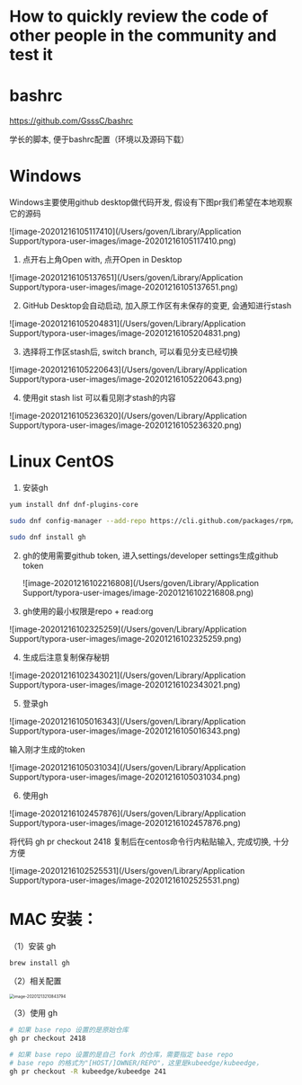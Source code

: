 # How to quickly review the code of other people in the community and test it



# bashrc

https://github.com/GsssC/bashrc

学长的脚本, 便于bashrc配置（环境以及源码下载）



# Windows

Windows主要使用github desktop做代码开发, 假设有下图pr我们希望在本地观察它的源码

![image-20201216105117410](/Users/goven/Library/Application Support/typora-user-images/image-20201216105117410.png)

1. 点开右上角Open with, 点开Open in Desktop

![image-20201216105137651](/Users/goven/Library/Application Support/typora-user-images/image-20201216105137651.png)

2. GitHub Desktop会自动启动, 加入原工作区有未保存的变更, 会通知进行stash

![image-20201216105204831](/Users/goven/Library/Application Support/typora-user-images/image-20201216105204831.png)

3. 选择将工作区stash后, switch branch, 可以看见分支已经切换 

![image-20201216105220643](/Users/goven/Library/Application Support/typora-user-images/image-20201216105220643.png)

4. 使用git stash list 可以看见刚才stash的内容

![image-20201216105236320](/Users/goven/Library/Application Support/typora-user-images/image-20201216105236320.png)







# Linux CentOS

 

1. 安装gh

```bash
yum install dnf dnf-plugins-core

sudo dnf config-manager --add-repo https://cli.github.com/packages/rpm/gh-cli.repo

sudo dnf install gh 
```

2. gh的使用需要github token, 进入settings/developer settings生成github token

   ![image-20201216102216808](/Users/goven/Library/Application Support/typora-user-images/image-20201216102216808.png)

3. gh使用的最小权限是repo + read:org

![image-20201216102325259](/Users/goven/Library/Application Support/typora-user-images/image-20201216102325259.png)

4. 生成后注意复制保存秘钥

![image-20201216102343021](/Users/goven/Library/Application Support/typora-user-images/image-20201216102343021.png)

5. 登录gh

![image-20201216105016343](/Users/goven/Library/Application Support/typora-user-images/image-20201216105016343.png)

输入刚才生成的token

![image-20201216105031034](/Users/goven/Library/Application Support/typora-user-images/image-20201216105031034.png)

6. 使用gh

![image-20201216102457876](/Users/goven/Library/Application Support/typora-user-images/image-20201216102457876.png)

将代码 gh pr checkout 2418 复制后在centos命令行内粘贴输入, 完成切换, 十分方便

![image-20201216102525531](/Users/goven/Library/Application Support/typora-user-images/image-20201216102525531.png)

 





# MAC 安装：

（1）安装 gh

```bash
brew install gh
```

（2）相关配置

<img src="/Users/goven/Library/Application Support/typora-user-images/image-20201213210843794.png" alt="image-20201213210843794" style="zoom:50%;" />

（3）使用 gh

```bash
# 如果 base repo 设置的是原始仓库
gh pr checkout 2418

# 如果 base repo 设置的是自己 fork 的仓库，需要指定 base repo
# base repo 的格式为"[HOST/]OWNER/REPO"，这里是kubeedge/kubeedge，
gh pr checkout -R kubeedge/kubeedge 241
```





